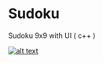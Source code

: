 # Sudoku
Sudoku 9x9 with UI ( c++ )

[![alt text](https://github.com/Mostafa-N-E/Sudoku/sudoko.png?raw=true "Logo")](https://github.com/Mostafa-N-E/Sudoku/sudoko.png)
